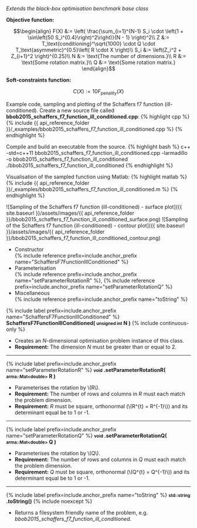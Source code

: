 *Extends the black-box optimisation benchmark base class*

**Objective function:**

$$\begin{align}
F(X) &:= \left( \frac{\sum_{i=1}^{N-1} S_i \cdot \left(1 + \sin\left(50 S_i^{0.4}\right)^2\right)}{N - 1} \right)^2\\
Z &:= T_\text{conditioning}^\sqrt{1000} \cdot Q \cdot T_\text{asymmetric}^{0.5}\left( R \cdot X \right)\\
S_i &:= \left(Z_i^2 + Z_{i+1}^2 \right)^{0.25}\\
N &:= \text{The number of dimensions.}\\
R &:= \text{Some rotation matrix.}\\
Q &:= \text{Some rotation matrix.}
\end{align}$$

**Soft-constraints function:**

$$C(X) := 10 F_\text{penality}(X)$$

Example code, sampling and plotting of the Schaffers f7 function (ill-conditioned).
Create a new source file called **bbob2015_schaffers_f7_function_ill_conditioned.cpp**:
{% highlight cpp %}
{% include {{ api_reference_folder }}/_examples/bbob2015_schaffers_f7_function_ill_conditioned.cpp %}
{% endhighlight %}

Compile and build an executable from the source.
{% highlight bash %}
c++ -std=c++11 bbob2015_schaffers_f7_function_ill_conditioned.cpp -larmadillo -o bbob2015_schaffers_f7_function_ill_conditioned
./bbob2015_schaffers_f7_function_ill_conditioned
{% endhighlight %}

Visualisation of the sampled function using Matlab:
{% highlight matlab %}
{% include {{ api_reference_folder }}/_examples/bbob2015_schaffers_f7_function_ill_conditioned.m %}
{% endhighlight %}

![Sampling of the Schaffers f7 function (ill-conditioned) - surface plot]({{ site.baseurl }}/assets/images/{{ api_reference_folder }}/bbob2015_schaffers_f7_function_ill_conditioned_surface.png)
![Sampling of the Schaffers f7 function (ill-conditioned) - contour plot]({{ site.baseurl }}/assets/images/{{ api_reference_folder }}/bbob2015_schaffers_f7_function_ill_conditioned_contour.png)

- Constructor<br>
  {% include reference prefix=include.anchor_prefix name="SchaffersF7FunctionIllConditioned" %}
- Parameterisation<br>
  {% include reference prefix=include.anchor_prefix name="setParameterRotationR" %}, {% include reference prefix=include.anchor_prefix name="setParameterRotationQ" %}
- Miscellaneous<br>
  {% include reference prefix=include.anchor_prefix name="toString" %}

{% include label prefix=include.anchor_prefix name="SchaffersF7FunctionIllConditioned" %}
**SchaffersF7FunctionIllConditioned( <small>unsigned int</small> N )** {% include continuous-only %}

- Creates an *N*-dimensional optimisation problem instance of this class.
- **Requirement:** The dimension *N* must be greater than or equal to 2.

---
{% include label prefix=include.anchor_prefix name="setParameterRotationR" %}
**<small>void</small> .setParameterRotationR( <small>arma::Mat&lt;double&gt;</small> R )**

- Parameterises the rotation by \\(R\\).
- **Requirement:** The number of rows and columns in *R* must each match the problem dimension.
- **Requirement:** *R* must be square, orthonormal (\\(R^{t} = R^{-1}\\)) and its determinant equal be to 1 or -1.

---
{% include label prefix=include.anchor_prefix name="setParameterRotationQ" %}
**<small>void</small> .setParameterRotationQ( <small>arma::Mat&lt;double&gt;</small> Q )**

- Parameterises the rotation by \\(Q\\).
- **Requirement:** The number of rows and columns in *Q* must each match the problem dimension.
- **Requirement:** *Q* must be square, orthonormal (\\(Q^{t} = Q^{-1}\\)) and its determinant equal be to 1 or -1.

---
{% include label prefix=include.anchor_prefix name="toString" %}
**<small>std::string</small> .toString()** {% include noexcept %}

- Returns a filesystem friendly name of the problem, e.g. *bbob2015_schaffers_f7_function_ill_conditioned*.